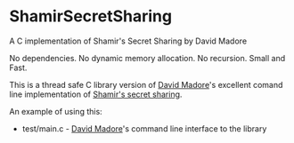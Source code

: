 # ShamirSecretSharing
A C implementation of Shamir's Secret Sharing by David Madore

No dependencies. No dynamic memory allocation. No recursion. Small and Fast.

This is a thread safe C library version of [David Madore](http://www.madore.org/~david/)'s excellent comand line implementation of [Shamir's secret sharing](https://en.wikipedia.org/wiki/Shamir%27s_secret_sharing).

An example of using this:

* test/main.c - [David Madore](http://www.madore.org/~david/)'s command line interface to the library
